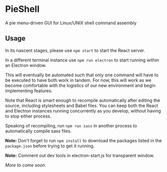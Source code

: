 # PieShell

A pie menu-driven GUI for Linux/UNIX shell command assembly 

## Usage

In its nascent stages, please use ```npm start``` to start the React server.

In a different terminal instance use ```npm run electron``` to start running within an Electron window.

This will eventually be automated such that only one command will have to be executed to have both work in tandem.
For now, this will work as we become comfortable with the logistics of our new environment and begin implementing features.

Note that React is smart enough to recompile automatically after editing the source, including stylesheets and Babel files. You can keep both the React and Electron instances running concurrently as you develop, without having to stop either process.

Speaking of recompiling, run ```npm run sass``` in another process to automatically compile sass files.

**Note:** Don't forget to run ```npm install``` to download the packages listed in the ```package.json``` before trying to get it running.

**Note:** Comment out dev tools in electron-start.js for transparent window.

*More to come soon.*
